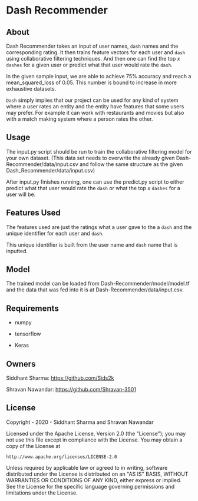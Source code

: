 # Dash Recommender

## About
Dash Recommender takes an input of user names, `dash` names and the corresponding rating. It then trains feature vectors for each user and `dash` using collaborative filtering techniques. And then one can find the top _x_ `dashes` for a given user or predict what that user would rate the `dash`.

In the given sample input, we are able to achieve 75% accuracy and reach a mean_squared_loss of 0.05. This number is bound to increase in more exhaustive datasets.

`Dash` simply implies that our project can be used for any kind of system where a user rates an entity and the entity have features that some users may prefer. For example it can work with restaurants and movies but also with a match making system where a person rates the other.

## Usage
The input.py script should be run to train the collaborative filtering model for your own dataset. (This data set needs to overwrite the already given Dash-Recommender/data/input.csv and follow the same structure as the given Dash_Recommender/data/input.csv)

After input.py finishes running, one can use the predict.py script to either predict what that user would rate the `dash` or what the top _x_ `dashes` for a user will be.

## Features Used
The features used are just the ratings what a user gave to the a `dash` and the unique identifier for each user and `dash`.

This unique identifier is built from the user name and `dash` name that is inputted. 

## Model
The trained model can be loaded from Dash-Recommender/model/model.tf and the data that was fed into it is at Dash-Recommender/data/input.csv.

## Requirements 
* numpy

* tensorflow

* Keras

## Owners
Siddhant Sharma: https://github.com/Sids2k

Shravan Nawandar: https://github.com/Shravan-3501

## License
Copyright - 2020 - Siddhant Sharma and Shravan Nawandar

Licensed under the Apache License, Version 2.0 (the "License");
you may not use this file except in compliance with the License.
You may obtain a copy of the License at

    http://www.apache.org/licenses/LICENSE-2.0

Unless required by applicable law or agreed to in writing, software
distributed under the License is distributed on an "AS IS" BASIS,
WITHOUT WARRANTIES OR CONDITIONS OF ANY KIND, either express or implied.
See the License for the specific language governing permissions and
limitations under the License.
